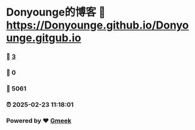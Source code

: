 # Donyounge的博客 :link: https://Donyounge.github.io/Donyounge.gitgub.io 
### :page_facing_up: [3](https://Donyounge.github.io/Donyounge.gitgub.io/tag.html) 
### :speech_balloon: 0 
### :hibiscus: 5061 
### :alarm_clock: 2025-02-23 11:18:01 
### Powered by :heart: [Gmeek](https://github.com/Meekdai/Gmeek)
